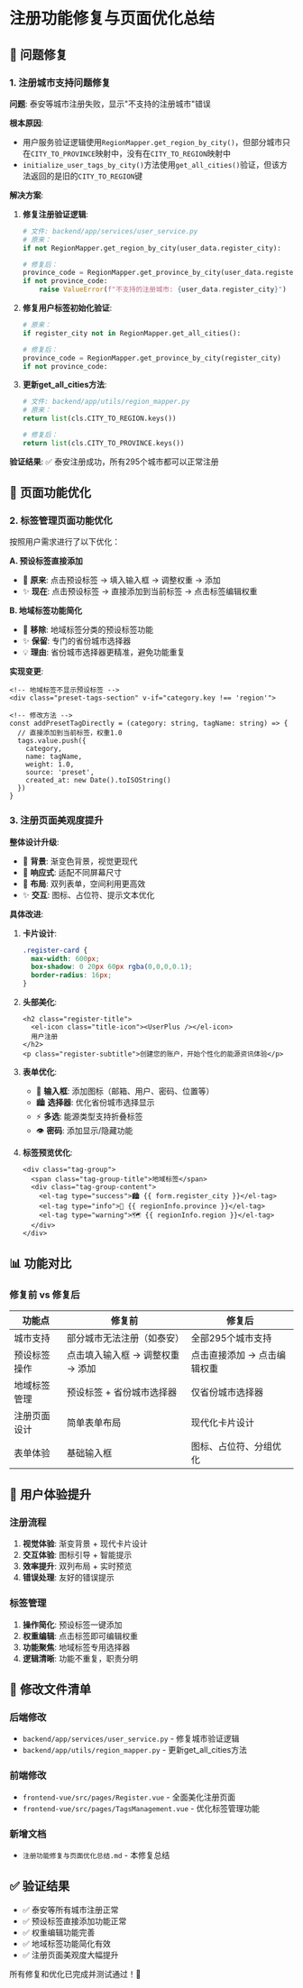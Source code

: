 # 注册功能修复与页面优化总结

## 🔧 问题修复

### 1. 注册城市支持问题修复

**问题**: 泰安等城市注册失败，显示"不支持的注册城市"错误

**根本原因**: 
- 用户服务验证逻辑使用`RegionMapper.get_region_by_city()`，但部分城市只在`CITY_TO_PROVINCE`映射中，没有在`CITY_TO_REGION`映射中
- `initialize_user_tags_by_city()`方法使用`get_all_cities()`验证，但该方法返回的是旧的`CITY_TO_REGION`键

**解决方案**:
1. **修复注册验证逻辑**:
   ```python
   # 文件: backend/app/services/user_service.py
   # 原来：
   if not RegionMapper.get_region_by_city(user_data.register_city):
   
   # 修复后：
   province_code = RegionMapper.get_province_by_city(user_data.register_city)
   if not province_code:
       raise ValueError(f"不支持的注册城市: {user_data.register_city}")
   ```

2. **修复用户标签初始化验证**:
   ```python
   # 原来：
   if register_city not in RegionMapper.get_all_cities():
   
   # 修复后：
   province_code = RegionMapper.get_province_by_city(register_city)
   if not province_code:
   ```

3. **更新get_all_cities方法**:
   ```python
   # 文件: backend/app/utils/region_mapper.py
   # 原来：
   return list(cls.CITY_TO_REGION.keys())
   
   # 修复后：
   return list(cls.CITY_TO_PROVINCE.keys())
   ```

**验证结果**: ✅ 泰安注册成功，所有295个城市都可以正常注册

## 🎨 页面功能优化

### 2. 标签管理页面功能优化

按照用户需求进行了以下优化：

**A. 预设标签直接添加**
- 🔧 **原来**: 点击预设标签 → 填入输入框 → 调整权重 → 添加
- ✨ **现在**: 点击预设标签 → 直接添加到当前标签 → 点击标签编辑权重

**B. 地域标签功能简化**
- 🚫 **移除**: 地域标签分类的预设标签功能
- ✨ **保留**: 专门的省份城市选择器
- 💡 **理由**: 省份城市选择器更精准，避免功能重复

**实现变更**:
```vue
<!-- 地域标签不显示预设标签 -->
<div class="preset-tags-section" v-if="category.key !== 'region'">

<!-- 修改方法 -->
const addPresetTagDirectly = (category: string, tagName: string) => {
  // 直接添加到当前标签，权重1.0
  tags.value.push({
    category,
    name: tagName,
    weight: 1.0,
    source: 'preset',
    created_at: new Date().toISOString()
  })
}
```

### 3. 注册页面美观度提升

**整体设计升级**:
- 🎨 **背景**: 渐变色背景，视觉更现代
- 📱 **响应式**: 适配不同屏幕尺寸
- 🎯 **布局**: 双列表单，空间利用更高效
- ✨ **交互**: 图标、占位符、提示文本优化

**具体改进**:
1. **卡片设计**:
   ```css
   .register-card {
     max-width: 600px;
     box-shadow: 0 20px 60px rgba(0,0,0,0.1);
     border-radius: 16px;
   }
   ```

2. **头部美化**:
   ```vue
   <h2 class="register-title">
     <el-icon class="title-icon"><UserPlus /></el-icon>
     用户注册
   </h2>
   <p class="register-subtitle">创建您的账户，开始个性化的能源资讯体验</p>
   ```

3. **表单优化**:
   - 📧 **输入框**: 添加图标（邮箱、用户、密码、位置等）
   - 🏙️ **选择器**: 优化省份城市选择显示
   - ⚡ **多选**: 能源类型支持折叠标签
   - 👁️ **密码**: 添加显示/隐藏功能

4. **标签预览优化**:
   ```vue
   <div class="tag-group">
     <span class="tag-group-title">地域标签</span>
     <div class="tag-group-content">
       <el-tag type="success">🏙️ {{ form.register_city }}</el-tag>
       <el-tag type="info">📍 {{ regionInfo.province }}</el-tag>
       <el-tag type="warning">🗺️ {{ regionInfo.region }}</el-tag>
     </div>
   </div>
   ```

## 📊 功能对比

### 修复前 vs 修复后

| 功能点 | 修复前 | 修复后 |
|--------|--------|--------|
| 城市支持 | 部分城市无法注册（如泰安） | 全部295个城市支持 |
| 预设标签操作 | 点击填入输入框 → 调整权重 → 添加 | 点击直接添加 → 点击编辑权重 |
| 地域标签管理 | 预设标签 + 省份城市选择器 | 仅省份城市选择器 |
| 注册页面设计 | 简单表单布局 | 现代化卡片设计 |
| 表单体验 | 基础输入框 | 图标、占位符、分组优化 |

## 🚀 用户体验提升

### 注册流程
1. **视觉体验**: 渐变背景 + 现代卡片设计
2. **交互体验**: 图标引导 + 智能提示
3. **效率提升**: 双列布局 + 实时预览
4. **错误处理**: 友好的错误提示

### 标签管理
1. **操作简化**: 预设标签一键添加
2. **权重编辑**: 点击标签即可编辑权重
3. **功能聚焦**: 地域标签专用选择器
4. **逻辑清晰**: 功能不重复，职责分明

## 📁 修改文件清单

### 后端修改
- `backend/app/services/user_service.py` - 修复城市验证逻辑
- `backend/app/utils/region_mapper.py` - 更新get_all_cities方法

### 前端修改
- `frontend-vue/src/pages/Register.vue` - 全面美化注册页面
- `frontend-vue/src/pages/TagsManagement.vue` - 优化标签管理功能

### 新增文档
- `注册功能修复与页面优化总结.md` - 本修复总结

## ✅ 验证结果

- ✅ 泰安等所有城市注册正常
- ✅ 预设标签直接添加功能正常
- ✅ 权重编辑功能完善
- ✅ 地域标签功能简化有效
- ✅ 注册页面美观度大幅提升

所有修复和优化已完成并测试通过！🎉 